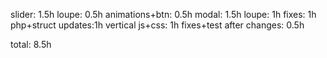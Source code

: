 slider: 1.5h
loupe: 0.5h
animations+btn: 0.5h
modal: 1.5h
loupe: 1h
fixes: 1h
php+struct updates:1h
vertical js+css: 1h
fixes+test after changes: 0.5h

total: 8.5h
